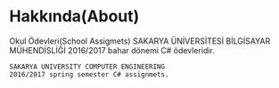 # Hakkında(About)
Okul Ödevleri(School Assigmets)
    SAKARYA ÜNİVERSİTESİ BİLGİSAYAR MÜHENDİSLİĞİ
    2016/2017 bahar dönemi C# ödevleridir. 
    
    SAKARYA UNIVERSITY COMPUTER ENGINEERING
    2016/2017 spring semester C# assignmets.
